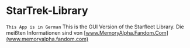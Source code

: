 # StarTrek-Library
`This App is in German`
This is the GUI Version of the Starfleet Library.
Die meißten Informationen sind von [www.MemoryAlpha.Fandom.Com](www.memoryalpha.fandom.com)
